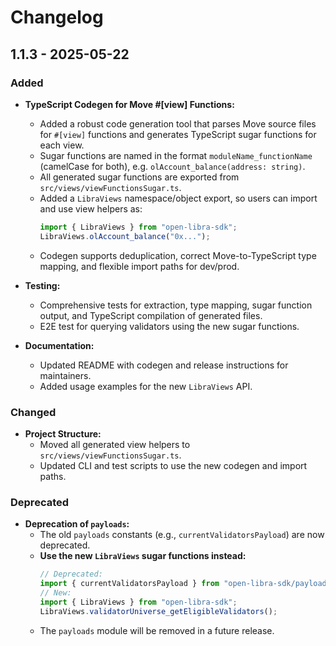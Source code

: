 # Changelog

## 1.1.3 - 2025-05-22

### Added
- **TypeScript Codegen for Move #[view] Functions:**
  - Added a robust code generation tool that parses Move source files for `#[view]` functions and generates TypeScript sugar functions for each view.
  - Sugar functions are named in the format `moduleName_functionName` (camelCase for both), e.g. `olAccount_balance(address: string)`.
  - All generated sugar functions are exported from `src/views/viewFunctionsSugar.ts`.
  - Added a `LibraViews` namespace/object export, so users can import and use view helpers as:
    ```typescript
    import { LibraViews } from "open-libra-sdk";
    LibraViews.olAccount_balance("0x...");
    ```
  - Codegen supports deduplication, correct Move-to-TypeScript type mapping, and flexible import paths for dev/prod.

- **Testing:**
  - Comprehensive tests for extraction, type mapping, sugar function output, and TypeScript compilation of generated files.
  - E2E test for querying validators using the new sugar functions.

- **Documentation:**
  - Updated README with codegen and release instructions for maintainers.
  - Added usage examples for the new `LibraViews` API.

### Changed
- **Project Structure:**
  - Moved all generated view helpers to `src/views/viewFunctionsSugar.ts`.
  - Updated CLI and test scripts to use the new codegen and import paths.

### Deprecated
- **Deprecation of `payloads`:**
  - The old `payloads` constants (e.g., `currentValidatorsPayload`) are now deprecated.
  - **Use the new `LibraViews` sugar functions instead:**
    ```typescript
    // Deprecated:
    import { currentValidatorsPayload } from "open-libra-sdk/payloads";
    // New:
    import { LibraViews } from "open-libra-sdk";
    LibraViews.validatorUniverse_getEligibleValidators();
    ```
  - The `payloads` module will be removed in a future release.
